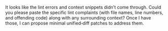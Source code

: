 It looks like the lint errors and context snippets didn’t come through. Could you please paste the specific lint complaints (with file names, line numbers, and offending code) along with any surrounding context? Once I have those, I can propose minimal unified‐diff patches to address them.